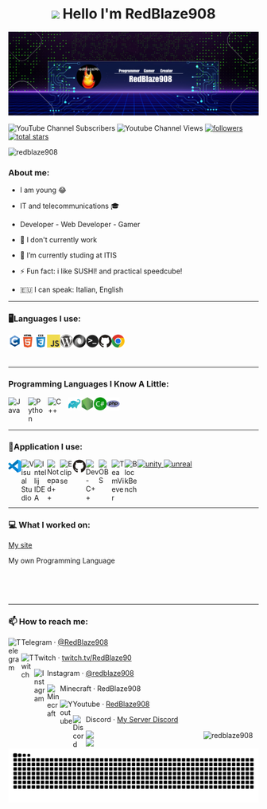 <h1 align="center">
<img src="https://media.giphy.com/media/hvRJCLFzcasrR4ia7z/giphy.gif" width="28">
Hello I'm RedBlaze908
</h1>

![logo](https://github.com/RedBlaze908/RedBlaze908/blob/main/banner.png)

![YouTube Channel Subscribers](https://img.shields.io/youtube/channel/subscribers/UCj1knSi3y6wTC-V-clmI2Aw?style=for-the-badge)
![Youtube Channel Views](https://img.shields.io/youtube/channel/views/UCj1knSi3y6wTC-V-clmI2Aw?style=for-the-badge)
<a href="https://github.com/RedBlaze908?tab=followers">
         <img alt="followers" title="Follow me on Github" src="https://custom-icon-badges.demolab.com/github/followers/RedBlaze908?color=red&labelColor=gray&style=for-the-badge&logo=person-add&label=Follow&logoColor=white"/></a>
         <a href="https://github.com/RedBlaze908?tab=repositories&sort=stargazers">
         <img alt="total stars" title="Total stars on GitHub" src="https://custom-icon-badges.demolab.com/github/stars/RedBlaze908?color=red&style=for-the-badge&labelColor=gray&logo=star"/></a>
<p align="left"> <img src="https://komarev.com/ghpvc/?username=redblaze908&label=Profile%20views&color=0e75b6&style=flat" alt="redblaze908" /> </p>


### About me:

- I am young 😂
- IT and telecommunications 🎓
- Developer - Web Developer - Gamer

- 🔭 I don't currently work
- 🌱 I’m currently studing at ITIS
- ⚡ Fun fact: i like SUSHI! and practical speedcube!
- 🇪🇺 I can speak: Italian, English

---

### 🖥Languages I use:

[<img align="left" alt="C" width="26px" src="https://raw.githubusercontent.com/github/explore/f3e22f0dca2be955676bc70d6214b95b13354ee8/topics/c/c.png" />](https://github.com/topics/c)
[<img align="left" alt="HTML5" width="26px" src="https://raw.githubusercontent.com/github/explore/f3e22f0dca2be955676bc70d6214b95b13354ee8/topics/html/html.png" />](https://github.com/topics/html)
[<img align="left" alt="CSS3" width="26px" src="https://raw.githubusercontent.com/github/explore/f3e22f0dca2be955676bc70d6214b95b13354ee8/topics/css/css.png" />](https://github.com/topics/css)
[<img align="left" alt="JavaScript" width="26px" src="https://raw.githubusercontent.com/github/explore/f3e22f0dca2be955676bc70d6214b95b13354ee8/topics/javascript/javascript.png" />](https://github.com/topics/javascript)
[<img align="left" alt="WordPress" width="26px" src="https://raw.githubusercontent.com/github/explore/f3e22f0dca2be955676bc70d6214b95b13354ee8/topics/wordpress/wordpress.png" />](https://github.com/topics/wordpress)
[<img align="left" alt="JSON" width="26px" src="https://raw.githubusercontent.com/github/explore/f3e22f0dca2be955676bc70d6214b95b13354ee8/topics/json/json.png" />](https://github.com/topics/json)
[<img align="left" alt="Terminal" width="26px" src="https://raw.githubusercontent.com/github/explore/f3e22f0dca2be955676bc70d6214b95b13354ee8/topics/terminal/terminal.png" />](https://github.com/topics/terminal)
[<img align="left" alt="GitHub API" width="26px" src="https://raw.githubusercontent.com/github/explore/f3e22f0dca2be955676bc70d6214b95b13354ee8/topics/github-api/github-api.png" />](https://github.com/topics/github-api)
[<img align="left" alt="Chrome" width="26px" src="https://raw.githubusercontent.com/github/explore/f3e22f0dca2be955676bc70d6214b95b13354ee8/topics/chrome/chrome.png" />](https://github.com/topics/chrome)

<br />
<br />
<br />

---
### Programming Languages I Know A Little:

[<img align="left" alt="Java" width="30px" style="padding-right:10px;" src="https://cdn.jsdelivr.net/gh/devicons/devicon/icons/java/java-original.svg"/>](https://github.com/topics/java)
[<img align="left" alt="Python" width="30px" style="padding-right:10px;" src="https://cdn.jsdelivr.net/gh/devicons/devicon/icons/python/python-plain.svg" />](https://github.com/topics/python)
[<img align="left" alt="C++" width="30px" style="padding-right:10px;" src="https://cdn.jsdelivr.net/gh/devicons/devicon/icons/cplusplus/cplusplus-line.svg" />](https://github.com/topics/cpp)
[<img align="left" alt="Gradle" width="26px" src="https://raw.githubusercontent.com/github/explore/f3e22f0dca2be955676bc70d6214b95b13354ee8/topics/gradle/gradle.png" />](https://github.com/topics/gradle)
[<img align="left" alt="Node.js" width="26px" src="https://raw.githubusercontent.com/github/explore/f3e22f0dca2be955676bc70d6214b95b13354ee8/topics/nodejs/nodejs.png" />](https://github.com/topics/nodejs)
[<img align="left" alt="C#" width="26px" src="https://raw.githubusercontent.com/github/explore/f3e22f0dca2be955676bc70d6214b95b13354ee8/topics/csharp/csharp.png" />](https://github.com/topics/csharp)
[<img align="left" alt="PHP" width="26px" src="https://raw.githubusercontent.com/github/explore/f3e22f0dca2be955676bc70d6214b95b13354ee8/topics/php/php.png" />](https://github.com/topics/php)

<br />
<br />
<br />

---
### 📱Application I use:

[<img align="left" alt="Visual Studio Code" width="26px" src="https://raw.githubusercontent.com/github/explore/80688e429a7d4ef2fca1e82350fe8e3517d3494d/topics/visual-studio-code/visual-studio-code.png" />](https://github.com/topics/visual-studio-code)
[<img align="left" alt="Visual Studio" width="26px" src="https://static.techspot.com/images2/downloads/topdownload/2021/03/2021-03-07-ts3_thumbs-ee9-p_256.webp" />]([https://visual-studio.com](https://visualstudio.microsoft.com/it/))
[<img align="left" alt="Intellij IDEA" width="26px" src="https://upload.wikimedia.org/wikipedia/commons/thumb/9/9c/IntelliJ_IDEA_Icon.svg/2048px-IntelliJ_IDEA_Icon.svg.png" />](https://www.jetbrains.com/idea/)
[<img align="left" alt="Notepad++" width="26px" src="https://pbs.twimg.com/profile_images/1230290237500334081/_gXAv0GU_400x400.png" />](https://notepad-plus-plus.org/)
[<img align="left" alt="Eclipse" width="26px" src="https://banner2.cleanpng.com/20180803/uoa/kisspng-eclipse-foundation-scalable-vector-graphics-clip-a-go-to-image-page-5b63ff39421380.6609515515332800572707.jpg" />](https://www.eclipse.org/)
[<img align="left" alt="GitHub API" width="26px" src="https://raw.githubusercontent.com/github/explore/f3e22f0dca2be955676bc70d6214b95b13354ee8/topics/github-api/github-api.png" />](https://github.com/topics/github-api)
[<img align="left" alt="Dev-C++" width="26px" src="https://static.miraheze.org/nonciclopediawiki/a/a8/Dev-c%2B%2B_logo.png" />](https://sourceforge.net/projects/orwelldevcpp/)
[<img align="left" alt="OBS" width="26px" src="https://www.accuratereviews.com/wp-content/uploads/2019/02/OBS-Studio-logo.jpg" />](https://obsproject.com/)
[<img align="left" alt="TeamViever" width="26px" src="http://www.j2k.it/Imm/pagine/24705/tw.jpg" />](https://www.teamviewer.com/it/)
[<img align="left" alt="BlockBench" width="26px" src="https://user-images.githubusercontent.com/53346722/62156998-c389ae80-b2d1-11e9-9bae-c188ac6946ab.png" />](https://www.blockbench.net)
<a href="https://unity.com/" target="_blank" rel="noreferrer"> <img src="https://www.vectorlogo.zone/logos/unity3d/unity3d-icon.svg" alt="unity" width="26" height="26"/>
<a href="https://unrealengine.com/" target="_blank" rel="noreferrer"> <img src="https://raw.githubusercontent.com/kenangundogan/fontisto/036b7eca71aab1bef8e6a0518f7329f13ed62f6b/icons/svg/brand/unreal-engine.svg" alt="unreal" width="26" height="26"/> </a>

<br />
<br />
<br />

---

### 💻 What I worked on:

<p>
  <a href="https://redblaze908s.wixsite.com/redblaze908-site"><ing align="left" alt="RedBlaze908 Sitec="https://redblaze908s.wixsite.com/redblaze908-site"> <a href="https://redblaze908s.wixsite.com/redblaze908-site">My site</a>
</p>
<p>My own Programming Language</p>
<br />
<br />
<br />

---

### 📫 How to reach me:

<p>
  <a href="https://t.me/RedBlaze908"><img align="left" alt="Telegram" width="26px" src="https://camo.githubusercontent.com/f4b401dd7cd9b7840fd31acafd49e151a80e4c9600bf219934461b96dd98e013/68747470733a2f2f6564656e742e6769746875622e696f2f537570657254696e7949636f6e732f696d616765732f7376672f74656c656772616d2e737667"/></a>Telegram &middot; <a href="https://t.me/RedBlaze908">@RedBlaze908</a>
</p>
<p>
  <a href="https://twitch.tv/RedBlaze90"><img align="left" alt="Twitch" width="26px" src="https://camo.githubusercontent.com/c5942c39052ad962364ea8286a6991f7a9b036bf1d96d20db346d9dfd844dfa4/68747470733a2f2f6564656e742e6769746875622e696f2f537570657254696e7949636f6e732f696d616765732f7376672f7477697463682e737667"/></a>Twitch &middot; <a href="https://www.twitch.tv/redblaze90">twitch.tv/RedBlaze90</a>
</p>
<p>
  <a href="https://instagram.com/Redblaze908"><img align="left" alt="Instagram" width="26px" src="https://camo.githubusercontent.com/c9dacf0f25a1489fdbc6c0d2b41cda58b77fa210a13a886d6f99e027adfbd358/68747470733a2f2f6564656e742e6769746875622e696f2f537570657254696e7949636f6e732f696d616765732f7376672f696e7374616772616d2e737667"/></a>Instagram &middot; <a href="https://instagram.com/RedBlaze908">@redblaze908</a>
</p>
<p>
  <img align="left" alt="Minecraft" width="26px" src="https://camo.githubusercontent.com/3d0505504307fefab48b4d3f530827abe91beab78c802c953cad19c182d8834b/68747470733a2f2f6564656e742e6769746875622e696f2f537570657254696e7949636f6e732f696d616765732f7376672f6d696e6563726166742e737667"/>Minecraft &middot; RedBlaze908
    </p>
<p>
  <a href="https://www.youtube.com/@RedBlaze9080)"><img align="left" alt="Youtube" width="26px" src="https://assets.turbologo.com/blog/it/2019/10/19133255/youtube-logo-illustration-958x575.jpg"/></a>Youtube &middot; <a href="https://www.youtube.com/@RedBlaze9080">RedBlaze908</a>
</p>
<p>
  <a href="https://discord.gg/kJyN47dVgU"><img align="left" alt="Discord" width="26px" src="https://play-lh.googleusercontent.com/xQ-meXSBylIU8VKA7yUQXDwRu99JX8ic7mAsM4sBidjRgtMyhBDmYD4CpATqrdc1SA=s48-rw"/></a>Discord &middot; <a href="https://discord.gg/kJyN47dVgU">My Server Discord</a>
</p>

  <img align="left"  width="47%"  src="https://github-readme-stats.vercel.app/api?username=RedBlaze908&show_icons=true&theme=radical" />
    
  <img align="left" width="47%" src="https://github-readme-stats.vercel.app/api/top-langs/?username=RedBlaze908&layout=compact&theme=dracula" />



           
<img align="center" src="https://github-readme-streak-stats.herokuapp.com/?user=redblaze908&" alt="redblaze908" />
    
           
![Snake animation](https://github.com/redblaze908/redblaze908/blob/output/github-contribution-grid-snake.svg)      
